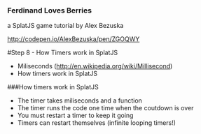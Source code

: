 ### Ferdinand Loves Berries
a SplatJS game tutorial by Alex Bezuska


http://codepen.io/AlexBezuska/pen/ZGOQWY

#Step 8 - How Timers work in SplatJS

- Miliseconds (http://en.wikipedia.org/wiki/Millisecond)
- How timers work in SplatJS




###How timers work in SplatJS
- The timer takes miliseconds and a function
- The timer runs the code one time when the coutdown is over
- You must restart a timer to keep it going
- Timers can restart themselves (infinite looping timers!)




